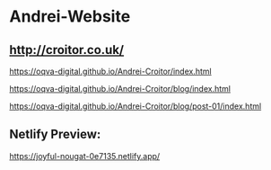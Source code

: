 # Andrei-Website

## http://croitor.co.uk/

https://oqva-digital.github.io/Andrei-Croitor/index.html

https://oqva-digital.github.io/Andrei-Croitor/blog/index.html

https://oqva-digital.github.io/Andrei-Croitor/blog/post-01/index.html


## Netlify Preview:
https://joyful-nougat-0e7135.netlify.app/
